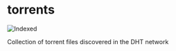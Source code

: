 torrents 
========
![Indexed](https://img.shields.io/badge/indexed-93711-blue)

Collection of torrent files discovered in the DHT network
